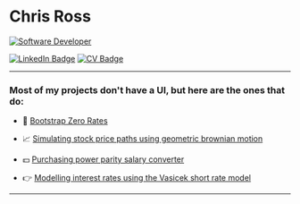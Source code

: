 Chris Ross
===========================

[![Software Developer](https://readme-typing-svg.demolab.com?font=Nunito&weight=300&size=14&duration=4000&color=FFFFFF&vCenter=true&width=130&height=15&lines=Software+Developer;Quant+Finance)](#)

[![LinkedIn Badge](https://img.shields.io/badge/LinkedIn-Profile-blue?logo=linkedin&logoColor=white)](https://www.linkedin.com/in/chrislross)
[![CV Badge](https://img.shields.io/badge/CV-Download-008080?style=flat&logo=readme&logoColor=white)](https://chrislross.com/cv.pdf)

---

### Most of my projects don't have a UI, but here are the ones that do:
- 🥾 [Bootstrap Zero Rates](https://quant.chrislross.com)

- 📈 [Simulating stock price paths using geometric brownian motion](https://www.chrislross.com/BrownianMotionSimulation/)

- 💵 [Purchasing power parity salary converter](https://www.chrislross.com/PPPConverter/)

- 👉 [Modelling interest rates using the Vasicek short rate model](https://www.chrislross.com/VasicekInterestRateModelSim/)

---
<!--
**fightingsleep/fightingsleep** is a ✨ _special_ ✨ repository because its `README.md` (this file) appears on your GitHub profile.

Here are some ideas to get you started:

- 🔭 I’m currently working on ...
- 🌱 I’m currently learning ...
- 👯 I’m looking to collaborate on ...
- 🤔 I’m looking for help with ...
- 💬 Ask me about ...
- 📫 How to reach me: ...
- 😄 Pronouns: ...
- ⚡ Fun fact: ...
-->

